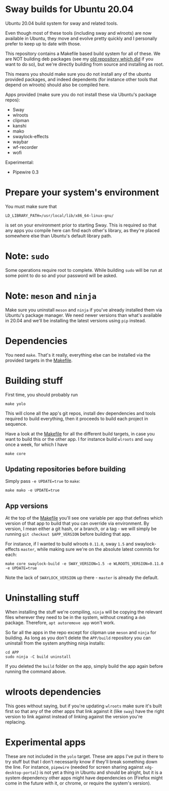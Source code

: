 # Sway builds for Ubuntu 20.04

Ubuntu 20.04 build system for sway and related tools.

Even though most of these tools (including sway and wlroots) are now available in Ubuntu, they move and evolve pretty quickly and I personally prefer to keep up to date with those.

This repository contains a Makefile based build system for all of these. We are NOT building deb packages (see my [old repository which did](https://github.com/luispabon/sway-ubuntu-deb-build) if you want to do so), but we're directly building from source and installing as root.

This means you should make sure you do not install any of the ubuntu provided packages, and indeed dependents (for instance other tools that depend on wlroots) should also be compiled here.

Apps provided (make sure you do not install these via Ubuntu's package repos):

  * Sway
  * wlroots
  * clipman
  * kanshi
  * mako
  * swaylock-effects
  * waybar
  * wf-recorder
  * wofi

Experimental:

  * Pipewire 0.3

# Prepare your system's environment

You must make sure that

```
LD_LIBRARY_PATH=/usr/local/lib/x86_64-linux-gnu/
```

is set on your environment prior to starting Sway. This is required so that any apps you compile here can find each other's library, as they're placed somewhere else than Ubuntu's default library path.

# Note: `sudo`

Some operations require root to complete. While building `sudo` will be run at some point to do so and your password will be asked.

# Note: `meson` and `ninja`

Make sure you uninstall `meson` and `ninja` if you've already installed them via Ubuntu's package manager. We need newer versions than what's available in 20.04 and we'll be installing the latest versions using `pip` instead.

# Dependencies

You need `make`. That's it really, everything else can be installed via the provided targets in the [Makefile](Makefile).

# Building stuff

First time, you should probably run

```
make yolo
```

This will clone all the app's git repos, install dev dependencies and tools required to build everything, then it proceeds to build each project in sequence.

Have a look at the [Makefile](Makefile) for all the different build targets, in case you want to build this or the other app. I for instance build `wlroots` and `sway` once a week, for which I have

```
make core
```

## Updating repositories before building

Simply pass `-e UPDATE=true` to `make`:

```
make mako -e UPDATE=true
```

## App versions

At the top of the [Makefile](Makefile) you'll see one variable per app that defines which version of that app to build that you can override via environment. By version, I mean either a git hash, or a branch, or a tag - we will simply be running `git checkout $APP_VERSION` before building that app.

For instance, if I wanted to build wlroots `0.11.0`, sway `1.5` and swaylock-effects `master`, while making sure we're on the absolute latest commits for each:

```
make core swaylock-build -e SWAY_VERSION=1.5 -e WLROOTS_VERSION=0.11.0 -e UPDATE=true
```

Note the lack of `SWAYLOCK_VERSION` up there - `master` is already the default.

# Uninstalling stuff

When installing the stuff we're compiling, `ninja` will be copying the relevant files wherever they need to be in the system, without creating a `deb` package. Therefore, `apt autoremove app` won't work.

So far all the apps in the repo except for clipman use `meson` and `ninja` for building. As long as you don't delete the `APP/build` repository you can uninstall from the system anything ninja installs:

```
cd APP
sudo ninja -C build uninstall
```

If you deleted the `build` folder on the app, simply build the app again before running the command above.

# wlroots dependencies

This goes without saying, but if you're updating `wlroots` make sure it's built first so that any of the other apps that link against it (like `sway`) have the right version to link against instead of linking against the version you're replacing.

# Experimental apps

These are not included in the `yolo` target. These are apps I've put in there to try stuff but that I don't necessarily know if they'll break something down the line. For instance, `pipewire` (needed for screen sharing against `xdg-desktop-portal`) is not yet a thing in Ubuntu and should be alright, but it is a system dependency other apps might have dependencies on (Firefox might come in the future with it, or chrome, or require the system's version).
